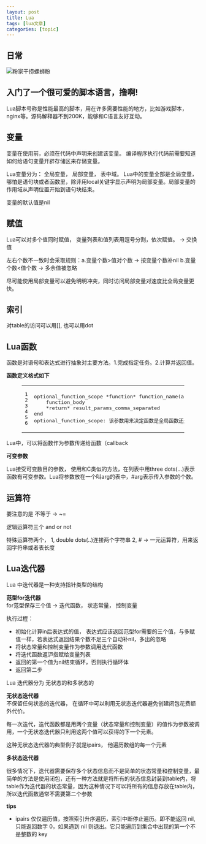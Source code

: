 ```yaml
---
layout: post
title: Lua 
tags: [lua文章]
categories: [topic]
---
```

<h2 id="日常"><a href="#日常" class="headerlink" title="日常"></a>日常</h2><img src="https://img.dazhuanlan.com/2019/11/27/5dde4e37d9efc.jpg!v1" alt="粉家干捞螺蛳粉" title="粉家干捞螺蛳粉"/>
<h2 id="入门了一个很可爱的脚本语言，撸啊"><a href="#入门了一个很可爱的脚本语言，撸啊" class="headerlink" title="入门了一个很可爱的脚本语言，撸啊!"></a>入门了一个很可爱的脚本语言，撸啊!</h2><p>Lua脚本号称是性能最高的脚本，用在许多需要性能的地方，比如游戏脚本，nginx等。源码解释器不到200K，能够和C语言友好互动。</p>
<h2 id="变量"><a href="#变量" class="headerlink" title="变量"></a>变量</h2><p>变量在使用前，必须在代码中声明来创建该变量。 编译程序执行代码前需要知道如何给语句变量开辟存储区来存储变量。</p>
<p>Lua变量分为： 全局变量， 局部变量， 表中域。 Lua中的变量全部是全局变量，哪怕是语句块或者函数里，除非用local关键字显示声明为局部变量。局部变量的作用域从声明位置开始到语句块结束。</p>
<p>变量的默认值是nil</p>
<h2 id="赋值"><a href="#赋值" class="headerlink" title="赋值"></a>赋值</h2><p>Lua可以对多个值同时赋值， 变量列表和值列表用逗号分割，依次赋值。 -&gt; 交换值</p>
<p>左右个数不一致时会采取规则：a.变量个数&gt;值对个数 -&gt; 按变量个数补nil b.变量个数&lt;值个数 -&gt; 多余值被忽略</p>
<p>尽可能使用局部变量可以避免明明冲突，同时访问局部变量对速度比全局变量更快。</p>
<h2 id="索引"><a href="#索引" class="headerlink" title="索引"></a>索引</h2><p>对table的访问可以用[], 也可以用dot</p>
<h2 id="Lua函数"><a href="#Lua函数" class="headerlink" title="Lua函数"></a>Lua函数</h2><p>函数是对语句和表达式进行抽象对主要方法。1.完成指定任务。2.计算并返回值。</p>
<p><strong>函数定义格式如下</strong><br/></p><figure class="highlight plain"><table><tbody><tr><td class="gutter"><pre><div class="line">1</div><div class="line">2</div><div class="line">3</div><div class="line">4</div><div class="line">5</div><div class="line">6</div></pre></td><td class="code"><pre><div class="line">optional_function_scope *function* function_name(arg1, arg2, arg3...)</div><div class="line">    function_body</div><div class="line">    *return* result_params_comma_separated</div><div class="line">end</div><div class="line"></div><div class="line">optional_function_scope: 该参数用来决定函数是全局函数还是局部函数，未设置则默认为全局函数，否则用（local）</div></pre></td></tr></tbody></table></figure><p></p>
<p>Lua中，可以将函数作为参数传递给函数（callback</p>
<p><strong>可变参数</strong></p>
<p>Lua接受可变数目的参数， 使用和C类似的方法，在列表中用three dots(…)表示函数有可变参数。Lua将参数放在一个叫arg的表中，#arg表示传入参数的个数。</p>
<h2 id="运算符"><a href="#运算符" class="headerlink" title="运算符"></a>运算符</h2><p>要注意的是 不等于 -&gt; ~=</p>
<p>逻辑运算符三个 and or not</p>
<p>特殊运算符两个， 1, double dots(..)连接两个字符串 2, # -&gt; 一元运算符，用来返回字符串或者表长度</p>
<h2 id="Lua迭代器"><a href="#Lua迭代器" class="headerlink" title="Lua迭代器"></a>Lua迭代器</h2><p>Lua 中迭代器是一种支持指针类型的结构</p>
<p><strong>范型for迭代器</strong><br/>for范型保存三个值 -&gt; 迭代函数， 状态常量， 控制变量</p>
<p>执行过程：</p>
<ul>
<li>初始化计算in后表达式的值， 表达式应该返回范型for需要的三个值，与多赋值一样，若表达式返回结果个数不足三个自动补nil，多出的忽略</li>
<li>将状态常量和控制变量作为参数调用迭代函数</li>
<li>将迭代函数返沪指赋给变量列表</li>
<li>返回的第一个值为nil结束循环，否则执行循环体</li>
<li>返回第二步</li>
</ul>
<p>Lua 迭代器分为 无状态的和多状态的</p>
<p><strong>无状态迭代器</strong><br/>不保留任何状态的迭代器， 在循环中可以利用无状态迭代器避免创建闭包花费额外代价。</p>
<p>每一次迭代，迭代函数都是用两个变量（状态常量和控制变量）的值作为参数被调用，一个无状态迭代器只利用这两个值可以获得的下一个元素。</p>
<p>这种无状态迭代器的典型例子就是ipairs， 他遍历数组的每一个元素</p>
<p><strong>多状态迭代器</strong></p>
<p>很多情况下，迭代器需要保存多个状态信息而不是简单的状态常量和控制变量，最简单的方法是使用闭包，还有一种方法就是将所有的状态信息封装到table内，将table作为迭代器的状态常量，因为这种情况下可以将所有的信息存放在table内，所以迭代函数通常不需要第二个参数</p>
<p><strong>tips</strong></p>
<ul>
<li>ipairs 仅仅遍历值，按照索引升序遍历，索引中断停止遍历。即不能返回 nil,只能返回数字 0，如果遇到 nil 则退出。它只能遍历到集合中出现的第一个不是整数的 key</li>
</ul>